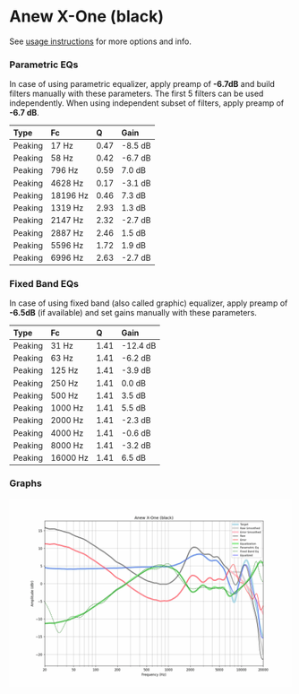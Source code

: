 # Anew X-One (black)
See [usage instructions](https://github.com/jaakkopasanen/AutoEq#usage) for more options and info.

### Parametric EQs
In case of using parametric equalizer, apply preamp of **-6.7dB** and build filters manually
with these parameters. The first 5 filters can be used independently.
When using independent subset of filters, apply preamp of **-6.7 dB**.

| Type    | Fc       |    Q | Gain    |
|:--------|:---------|:-----|:--------|
| Peaking | 17 Hz    | 0.47 | -8.5 dB |
| Peaking | 58 Hz    | 0.42 | -6.7 dB |
| Peaking | 796 Hz   | 0.59 | 7.0 dB  |
| Peaking | 4628 Hz  | 0.17 | -3.1 dB |
| Peaking | 18196 Hz | 0.46 | 7.3 dB  |
| Peaking | 1319 Hz  | 2.93 | 1.3 dB  |
| Peaking | 2147 Hz  | 2.32 | -2.7 dB |
| Peaking | 2887 Hz  | 2.46 | 1.5 dB  |
| Peaking | 5596 Hz  | 1.72 | 1.9 dB  |
| Peaking | 6996 Hz  | 2.63 | -2.7 dB |

### Fixed Band EQs
In case of using fixed band (also called graphic) equalizer, apply preamp of **-6.5dB**
(if available) and set gains manually with these parameters.

| Type    | Fc       |    Q | Gain     |
|:--------|:---------|:-----|:---------|
| Peaking | 31 Hz    | 1.41 | -12.4 dB |
| Peaking | 63 Hz    | 1.41 | -6.2 dB  |
| Peaking | 125 Hz   | 1.41 | -3.9 dB  |
| Peaking | 250 Hz   | 1.41 | 0.0 dB   |
| Peaking | 500 Hz   | 1.41 | 3.5 dB   |
| Peaking | 1000 Hz  | 1.41 | 5.5 dB   |
| Peaking | 2000 Hz  | 1.41 | -2.3 dB  |
| Peaking | 4000 Hz  | 1.41 | -0.6 dB  |
| Peaking | 8000 Hz  | 1.41 | -3.2 dB  |
| Peaking | 16000 Hz | 1.41 | 6.5 dB   |

### Graphs
![](./Anew%20X-One%20(black).png)